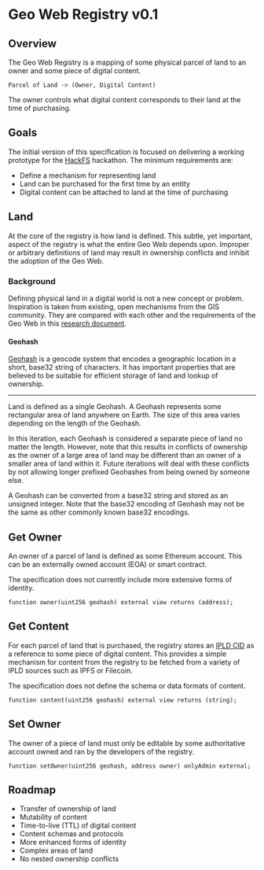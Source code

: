 # Geo Web Registry v0.1

## Overview

The Geo Web Registry is a mapping of some physical parcel of land to an owner and some piece of digital content.

```
Parcel of Land -> (Owner, Digital Content)
```

The owner controls what digital content corresponds to their land at the time of purchasing.

## Goals

The initial version of this specification is focused on delivering a working prototype for the [HackFS](https://hackfs.com) hackathon. The minimum requirements are:

- Define a mechanism for representing land
- Land can be purchased for the first time by an entity
- Digital content can be attached to land at the time of purchasing

## Land

At the core of the registry is how land is defined. This subtle, yet important, aspect of the registry is what the entire Geo Web depends upon. Improper or arbitrary definitions of land may result in ownership conflicts and inhibit the adoption of the Geo Web.

### Background

Defining physical land in a digital world is not a new concept or problem. Inspiration is taken from existing, open mechanisms from the GIS community. They are compared with each other and the requirements of the Geo Web in this [research document](TODO).

#### Geohash

[Geohash](https://en.wikipedia.org/wiki/Geohash) is a geocode system that encodes a geographic location in a short, base32 string of characters. It has important properties that are believed to be suitable for efficient storage of land and lookup of ownership.

---

Land is defined as a single Geohash. A Geohash represents some rectangular area of land anywhere on Earth. The size of this area varies depending on the length of the Geohash.

In this iteration, each Geohash is considered a separate piece of land no matter the length. However, note that this results in conflicts of ownership as the owner of a large area of land may be different than an owner of a smaller area of land within it. Future iterations will deal with these conflicts by not allowing longer prefixed Geohashes from being owned by someone else.

A Geohash can be converted from a base32 string and stored as an unsigned integer. Note that the base32 encoding of Geohash may not be the same as other commonly known base32 encodings.

## Get Owner

An owner of a parcel of land is defined as some Ethereum account. This can be an externally owned account (EOA) or smart contract.

The specification does not currently include more extensive forms of identity.

```
function owner(uint256 geohash) external view returns (address);
```

## Get Content

For each parcel of land that is purchased, the registry stores an [IPLD CID](https://github.com/ipld/specs/blob/master/block-layer/CID.md) as a reference to some piece of digital content. This provides a simple mechanism for content from the registry to be fetched from a variety of IPLD sources such as IPFS or Filecoin.

The specification does not define the schema or data formats of content.

```
function content(uint256 geohash) external view returns (string);
```

## Set Owner

The owner of a piece of land must only be editable by some authoritative account owned and ran by the developers of the registry.

```
function setOwner(uint256 geohash, address owner) onlyAdmin external;
```

## Roadmap

- Transfer of ownership of land
- Mutability of content
- Time-to-live (TTL) of digital content
- Content schemas and protocols
- More enhanced forms of identity
- Complex areas of land
- No nested ownership conflicts
